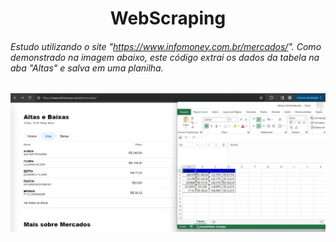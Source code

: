#  <center>WebScraping </center>

###### Estudo utilizando o site "https://www.infomoney.com.br/mercados/". Como demonstrado na imagem abaixo, este código extrai os dados da tabela na aba "Altas" e salva em uma planilha.

![Demo](.\assets\images\Demo.jpeg)